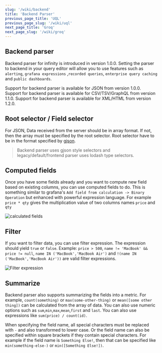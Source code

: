 ```yaml
---
slug: '/wiki/backend'
title: 'Backend Parser'
previous_page_title: 'UQL'
previous_page_slug: '/wiki/uql'
next_page_title: 'Groq'
next_page_slug: '/wiki/groq'
---
```


## Backend parser

Backend parser for infinity is introduced in version 1.0.0. Setting the parser to backend in your query editor will allow you to use features such as `alerting`, `grafana expressions` ,`recorded queries`, `enterprise query caching` and `public dashboards`.

Support for backend parser is available for JSON from version 1.0.0.
Support for backend parser is available for CSV/TSV/GraphQL from version 1.1.0.
Support for backend parser is available for XML/HTML from version 1.2.0.

## Root selector / Field selector

For JSON, Data received from the server should be in array format. If not, then the array must be specified by the root selector. Root selector have to be in the format specified by [gjson](https://github.com/tidwall/gjson#path-syntax).

> Backend parser uses gjson style selectors and legacy/default/frontend parser uses lodash type selectors.

## Computed fields

Once you have some fields already and you want to compute new field based on existing columns, you can use computed fields to do. This is something similar to grafana's `Add field from calculation -> Binary Operation` but enhanced with powerful expression language. For example `price * qty` gives the multiplication value of two columns names `price` and `qty`

![calculated fields](https://user-images.githubusercontent.com/153843/196197153-306bbf2a-bc95-4be2-b3ad-75e12c8ea404.png#center)

## Filter

If you want to filter data, you can use filter expression. The expression should yield `true` or `false`. Example: `price > 500`, `name != 'MacBook' && price != null`, `name IN ('MacBook','MacBook Air')` and `!(name IN ('MacBook','MacBook Air'))` are valid filter expressions.

![Filter expression](https://user-images.githubusercontent.com/153843/196344664-33733b04-3ac9-4c00-9c3c-970a9cb63bb3.png)

## Summarize

Backend parser also supports summarizing the fields into a metric. For example, `count(something)` or `max(some-other-thing)` or `mean([some other thing])` can be calculated from the array of data. You can also use numeric options such as `sum`,`min`,`max`,`mean`,`first` and `last`. You can also use expressions like `sum(price) / count(id)`.

When specifying the field name, all special characters must be replaced with `-` and also transformed to lower case. Or the field name can also be specified within square brackets if they contain special characters. For example if the field name is `Something Else!`, then that can be specified like `min(something-else-)` or `min([Something Else!])`.
